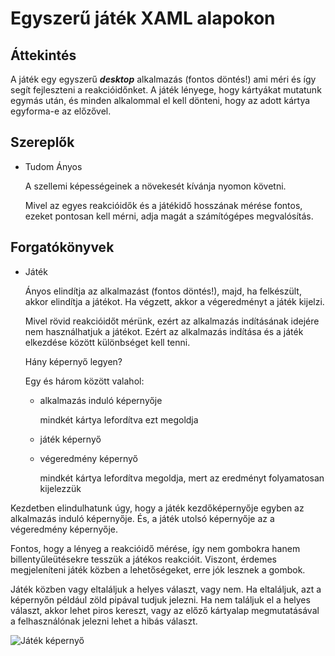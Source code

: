 ﻿# Egyszerű játék XAML alapokon

## Áttekintés
A játék egy egyszerű ***desktop*** alkalmazás (fontos döntés!) ami méri és így segít fejleszteni a reakcióidőnket. A játék lényege, hogy kártyákat mutatunk egymás után, és minden alkalommal el kell dönteni, hogy az adott kártya egyforma-e az előzővel.


## Szereplők
- Tudom Ányos

  A szellemi képességeinek a növekesét kívánja nyomon követni.

  Mivel az egyes reakcióidők és a játékidő hosszának mérése fontos, ezeket pontosan kell mérni, adja magát a számítógépes megvalósítás.

## Forgatókönyvek
- Játék
  
  Ányos elindítja az alkalmazást (fontos döntés!), majd, ha felkészült, akkor elindítja a játékot. Ha végzett, akkor a végeredményt a játék kijelzi.

  Mivel rövid reakcióidőt mérünk, ezért az alkalmazás indításának idejére nem használhatjuk a játékot. Ezért az alkalmazás indítása és a játék elkezdése között különbséget kell tenni.

  Hány képernyő legyen?

  Egy és három között valahol:

  - alkalmazás induló képernyője 
  
    mindkét kártya lefordítva ezt megoldja

  - játék képernyő
  - végeredmény képernyő 
  
    mindkét kártya lefordítva megoldja, mert az eredményt folyamatosan kijelezzük

Kezdetben elindulhatunk úgy, hogy a játék kezdőképernyője egyben az alkalmazás induló képernyője. És, a játék utolsó képernyője az a végeredmény képernyője.

  Fontos, hogy a lényeg a reakcióidő mérése, így nem gombokra hanem billentyűleütésekre tesszük a játékos reakcióit. Viszont, érdemes megjeleníteni játék közben a lehetőségeket, erre jók lesznek a gombok.

Játék közben vagy eltaláljuk a helyes választ, vagy nem. Ha eltaláljuk, azt a képernyőn például zöld pipával tudjuk jelezni.
Ha nem találjuk el a helyes választ, akkor lehet piros kereszt, vagy az előző kártyalap megmutatásával a felhasználónak jelezni lehet a hibás választ.

![Játék képernyő](/img/playdisplay.png)